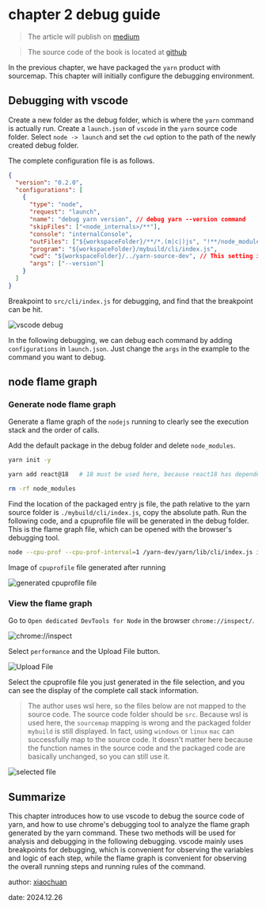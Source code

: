 # chapter 2 debug guide

> The article will publish on [medium](https://medium.com/@w2239559319/list/yarn-principle-analysis-ebdbd4b1ab25)

> The source code of the book is located at [github](https://github.com/2239559319/yarn-principle-analysis)

In the previous chapter, we have packaged the `yarn` product with sourcemap. This chapter will initially configure the debugging environment.

## Debugging with vscode

Create a new folder as the debug folder, which is where the `yarn` command is actually run. Create a `launch.json` of `vscode` in the `yarn` source code folder. Select `node -> launch` and set the `cwd` option to the path of the newly created debug folder.

The complete configuration file is as follows.

```json
{
  "version": "0.2.0",
  "configurations": [
    {
      "type": "node",
      "request": "launch",
      "name": "debug yarn version", // debug yarn --version command
      "skipFiles": ["<node_internals>/**"],
      "console": "internalConsole",
      "outFiles": ["${workspaceFolder}/**/*.(m|c|)js", "!**/node_modules/**"],
      "program": "${workspaceFolder}/mybuild/cli/index.js",
      "cwd": "${workspaceFolder}/../yarn-source-dev", // This setting is the path of the newly created debug folder. Both relative and absolute paths are acceptable.
      "args": ["--version"]
    }
  ]
}
```

Breakpoint to `src/cli/index.js` for debugging, and find that the breakpoint can be hit.

![vscode debug](https://unpkg.com/xiaochuan-static-dev@0.0.3/dist/24ad19a882f6d7c4.png)

In the following debugging, we can debug each command by adding `configurations` in `launch.json`. Just change the `args` in the example to the command you want to debug.

## node flame graph

### Generate node flame graph

Generate a flame graph of the `nodejs` running to clearly see the execution stack and the order of calls.

Add the default package in the debug folder and delete `node_modules`.

```bash
yarn init -y

yarn add react@18   # 18 must be used here, because react18 has dependencies to better analyze the installation process

rm -rf node_modules
```

Find the location of the packaged entry js file, the path relative to the yarn source folder is `./mybuild/cli/index.js`, copy the absolute path. Run the following code, and a cpuprofile file will be generated in the debug folder. This is the flame graph file, which can be opened with the browser's debugging tool.

```bash
node --cpu-prof --cpu-prof-interval=1 /yarn-dev/yarn/lib/cli/index.js install
```

Image of `cpuprofile` file generated after running

![generated cpuprofile file](https://unpkg.com/xiaochuan-static-dev@0.0.4/dist/a95adf7aeacbcb13.png)

### View the flame graph

Go to `Open dedicated DevTools for Node` in the browser `chrome://inspect/`.

![chrome://inspect](https://unpkg.com/xiaochuan-static-dev@0.0.4/dist/f4a11aa18da67739.png)

Select `performance` and the Upload File button.

![Upload File](https://unpkg.com/xiaochuan-static-dev@0.0.4/dist/11890d221043fc72.png)

Select the cpuprofile file you just generated in the file selection, and you can see the display of the complete call stack information.

> The author uses wsl here, so the files below are not mapped to the source code. The source code folder should be `src`. Because wsl is used here, the `sourcemap` mapping is wrong and the packaged folder `mybuild` is still displayed. In fact, using `windows` or `linux` `mac` can successfully map to the source code. It doesn't matter here because the function names in the source code and the packaged code are basically unchanged, so you can still use it.

![selected file](https://unpkg.com/xiaochuan-static-dev@0.0.4/dist/cdfa0f0e06be932c.png)

## Summarize

This chapter introduces how to use vscode to debug the source code of yarn, and how to use chrome's debugging tool to analyze the flame graph generated by the yarn command. These two methods will be used for analysis and debugging in the following debugging. vscode mainly uses breakpoints for debugging, which is convenient for observing the variables and logic of each step, while the flame graph is convenient for observing the overall running steps and running rules of the command.

author: [xiaochuan](https://github.com/2239559319)

date: 2024.12.26
